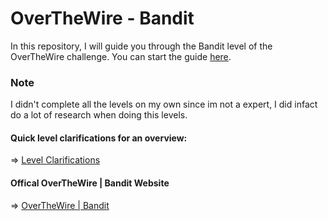 # OverTheWire - Bandit

In this repository, I will guide you through the Bandit level of the OverTheWire challenge. You can start the guide [here](Level%200.md).

### Note 
I didn't complete all the levels on my own since im not a expert, I did infact do a lot of research when doing this levels.

#### Quick level clarifications for an overview: 
 ⇒ [Level Clarifications](Quick%20Level%20Clarifications.md) 
 
#### Offical OverTheWire | Bandit Website

 ⇒ [OverTheWire | Bandit](https://overthewire.org/wargames/bandit/)


